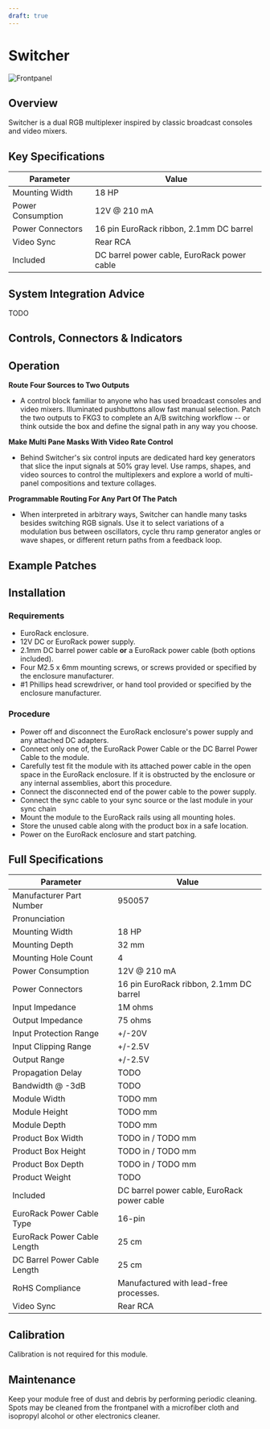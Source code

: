 ```yaml
---
draft: true
---
```


# Switcher

<img src={Frontpanel} alt="Frontpanel" />

## Overview

Switcher is a dual RGB multiplexer inspired by classic broadcast consoles and video mixers. 

## Key Specifications

| Parameter         | Value                                                                           |
| ----------------- | ------------------------------------------------------------------------------- |
| Mounting Width    | 18 HP                                                                           |
| Power Consumption | 12V @ 210 mA                                                                    |
| Power Connectors  | 16 pin EuroRack ribbon, 2.1mm DC barrel                                         |
| Video Sync        | Rear RCA                                                                        |
| Included          | DC barrel power cable, EuroRack power cable                                     |

## System Integration Advice

TODO

## Controls, Connectors & Indicators

## Operation

**Route Four Sources to Two Outputs**
- A control block familiar to anyone who has used broadcast consoles and video mixers. Illuminated pushbuttons allow fast manual selection. Patch the two outputs to FKG3 to complete an A/B switching workflow -- or think outside the box and define the signal path in any way you choose.

**Make Multi Pane Masks With Video Rate Control**
- Behind Switcher's six control inputs are dedicated hard key generators that slice the input signals at 50% gray level. Use ramps, shapes, and video sources to control the multiplexers and explore a world of multi-panel compositions and texture collages.

**Programmable Routing For Any Part Of The Patch**
- When interpreted in arbitrary ways, Switcher can handle many tasks besides switching RGB signals. Use it to select variations of a modulation bus between oscillators, cycle thru ramp generator angles or wave shapes, or different return paths from a feedback loop.

## Example Patches

## Installation

<!-- Something about making sure all screws have been removed from the intended mounting location. -->

### Requirements

* EuroRack enclosure.
* 12V DC or EuroRack power supply.
* 2.1mm DC barrel power cable **or** a EuroRack power cable (both options included).
* Four M2.5 x 6mm mounting screws, or screws provided or specified by the enclosure manufacturer.
* #1 Phillips head screwdriver, or hand tool provided or specified by the enclosure manufacturer.

### Procedure

* Power off and disconnect the EuroRack enclosure's power supply and any attached DC adapters.
* Connect only one of, the EuroRack Power Cable or the DC Barrel Power Cable to the module. 
* Carefully test fit the module with its attached power cable in the open space in the EuroRack enclosure. If it is obstructed by the enclosure or any internal assemblies, abort this procedure.
* Connect the disconnected end of the power cable to the power supply.
* Connect the sync cable to your sync source or the last module in your sync chain
* Mount the module to the EuroRack rails using all mounting holes.
* Store the unused cable along with the product box in a safe location. 
* Power on the EuroRack enclosure and start patching.

## Full Specifications

| Parameter                    | Value                                                                           |
| ---------------------------- | ------------------------------------------------------------------------------- |
| Manufacturer Part Number     | 950057                                                                          |
| Pronunciation                |                                                                                 |
| Mounting Width               | 18 HP                                                                           |
| Mounting Depth               | 32 mm                                                                           |
| Mounting Hole Count          | 4                                                                               |
| Power Consumption            | 12V @ 210 mA                                                                    |
| Power Connectors             | 16 pin EuroRack ribbon, 2.1mm DC barrel                                         |
| Input Impedance              | 1M ohms                                                                         |
| Output Impedance             | 75 ohms                                                                         |
| Input Protection Range       | +/-20V                                                                          |
| Input Clipping Range         | +/-2.5V                                                                         |
| Output Range                 | +/-2.5V                                                                         |
| Propagation Delay            | TODO                                                                            |
| Bandwidth @ -3dB             | TODO                                                                            |
| Module Width                 | TODO mm                                                                         |
| Module Height                | TODO mm                                                                         |
| Module Depth                 | TODO mm                                                                         |
| Product Box Width            | TODO in / TODO mm                                                               |
| Product Box Height           | TODO in / TODO mm                                                               |
| Product Box Depth            | TODO in / TODO mm                                                               |
| Product Weight               | TODO                                                                            |
| Included                     | DC barrel power cable, EuroRack power cable                                     |
| EuroRack Power Cable Type    | 16-pin                                                                          |
| EuroRack Power Cable Length  | 25 cm                                                                           |
| DC Barrel Power Cable Length | 25 cm                                                                           |
| RoHS Compliance              | Manufactured with lead-free processes.                                          |
| Video Sync                   | Rear RCA                                                                        |

## Calibration

Calibration is not required for this module.

## Maintenance

Keep your module free of dust and debris by performing periodic cleaning. Spots may be cleaned from the frontpanel with a microfiber cloth and isopropyl alcohol or other electronics cleaner.
